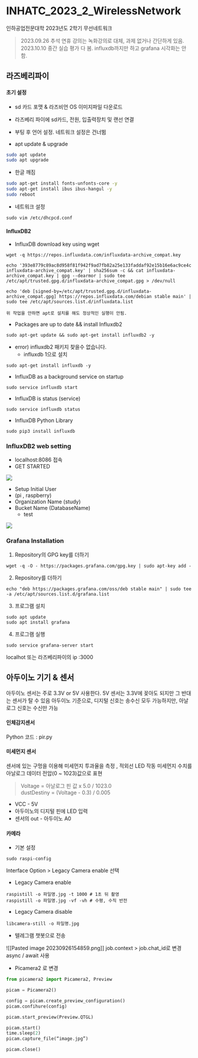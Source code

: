 # INHATC_2023_2_WirelessNetwork

인하공업전문대학 2023년도 2학기 무선네트워크

> 2023.09.26
> 추석 연휴 강의는 녹화강의로 대체, 과제 없거나 간단하게 있음.  
> 2023.10.10
> 중간 실습 평가 다 봄. influxdb까지만 하고 grafana 시각화는 안함.

## 라즈베리파이

#### 초기 설정

- sd 카드 포맷 & 라즈비언 OS 이미지파일 다운로드

- 라즈베리 파이에 sd카드, 전원, 입출력장치 및 랜선 연결

- 부팅 후 언어 설정. 네트워크 설정은 건너뜀

- apt update & upgrade

```bash
sudo apt update
sudo apt upgrade
```

* 한글 깨짐

```bash
sudo apt-get install fonts-unfonts-core -y
sudo apt-get install ibus ibus-hangul -y
sudo reboot
```

- 네트워크 설정
```Shell
sudo vim /etc/dhcpcd.conf
```

#### InfluxDB2 

- InfluxDB download key using wget

```
wget -q https://repos.influxdata.com/influxdata-archive_compat.key

echo '393e8779c89ac8d958f81f942f9ad7fb82a25e133faddaf92e15b16e6ac9ce4c influxdata-archive_compat.key' | sha256sum -c && cat influxdata-archive_compat.key | gpg --dearmor | sudo tee /etc/apt/trusted.gpg.d/influxdata-archive_compat.gpg > /dev/null

echo 'deb [signed-by=/etc/apt/trusted.gpg.d/influxdata-archive_compat.gpg] https://repos.influxdata.com/debian stable main' | sudo tee /etc/apt/sources.list.d/influxdata.list
```
	위 작업을 안하면 apt로 설치를 해도 정상적인 실행이 안됨.


- Packages are up to date && install Influxdb2

```
sudo apt-get update && sudo apt-get install influxdb2 -y
```

- error) influxdb2 패키지 찾을수 없습니다.
    - influxdb 1으로 설치

```
sudo apt-get install influxdb -y
```

- InfluxDB as a background service on startup

```
sudo service influxdb start
```

- InfluxDB is status (service)

```
sudo service influxdb status
```

- InfluxDB Python Library

```Shell
sudo pip3 install influxdb
```
### InfluxDB2 web setting

- localhost:8086 접속
- GET STARTED

[![](https://raw.githubusercontent.com/sonnonet/2023_inhatc/main/capture/influxdb_1.png)](https://github.com/sonnonet/2023_inhatc/blob/main/capture/influxdb_1.png)

- Setup Initial User
- (pi , raspberry)
- Organization Name (study)
- Bucket Name (DatabaseName)
    - test

[![](https://raw.githubusercontent.com/sonnonet/2023_inhatc/main/capture/influxdb_2.png)](https://github.com/sonnonet/2023_inhatc/blob/main/capture/influxdb_2.png)

### Grafana Installation

1. Repository의 GPG key를 더하기

```
wget -q -O - https://packages.grafana.com/gpg.key | sudo apt-key add -
```

2. Repository를 더하기

```
echo "deb https://packages.grafana.com/oss/deb stable main" | sudo tee -a /etc/apt/sources.list.d/grafana.list
```

3. 프로그램 설치

```
sudo apt update
sudo apt install grafana
```

4. 프로그램 실행

```
sudo service grafana-server start
```

localhot 또는 라즈베리파이의 ip :3000

## 아두이노 기기 & 센서

아두이노 센서는 주로 3.3V or 5V 사용한다. 5V 센서는 3.3V에 꽂아도 되지만 그 반대는 센서가 탈 수 있음
아두이노 기준으로, 디지털 신호는 송수신 모두 가능하지만, 아날로그 신호는 수신만 가능

#### 인체감지센서 

Python 코드 :  pir.py

#### 미세먼지 센서 

센서에 있는 구멍을 이용해 미세먼지 투과율을 측정 , 적외선 LED 작동
미세먼지 수치를 아날로그 데이터 전압(0 ~ 1023)값으로 표현

> Voltage = 아날로그 핀 값 x 5.0 / 1023.0  
> dustDestiny = (Voltage - 0.3) / 0.005

- VCC - 5V
- 아두이노의 디지털 핀에  LED 입력
- 센서의 out - 아두이노 A0

#### 카메라

- 기본 설정
```Shell
sudo raspi-config
```

Interface Option > Legacy Camera enable 선택

- Legacy Camera enable

```Shell
raspistill -o 파일명.jpg -t 1000 # 1초 뒤 촬영
raspistill -o 파일명.jpg -vf -vh # 수평, 수직 반전 
```

- Legacy Camera disable

```Shell
libcamera-still -o 파일명.jpg
```



- 텔레그램 챗봇으로 전송

![[Pasted image 20230926154859.png]]
job.context > job.chat_id로 변경
async / await 사용

- Picamera2 로 변경

```Python
from picamera2 import Picamera2, Preview

picam = Picamera2()

config = picam.create_preview_configuration()
picam.confihure(config)

picam.start_preview(Preview.QTGL)

picam.start()
time.sleep(2)
picam.capture_file(“image.jpg”)

picam.close()

```






